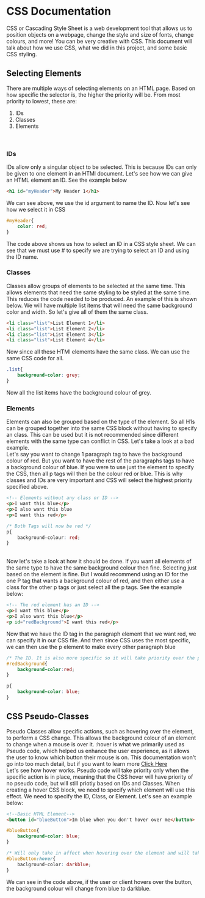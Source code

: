 # CSS Documentation
CSS or Cascading Style Sheet is a web development tool that allows us to position objects on a webpage, change the style and size of fonts, change colours, and more! You can be very creative with CSS. This document will talk about how we use CSS, what we did in this project, and some basic CSS styling. 

## Selecting Elements
There are multiple ways of selecting elements on an HTML page. Based on how specific the selector is, the higher the priority will be. From most priority to lowest, these are:
<ol>
<li>IDs</li>
<li>Classes</li>
<li>Elements</li>
</ol>
<br>

### IDs
IDs allow only a singular object to be selected. This is because IDs can only be given to one element in an HTMl document. Let's see how we can give an HTML element an ID. See the example below

```HTML
<h1 id="myHeader">My Header 1</h1>
```
We can see above, we use the id argument to name the ID. Now let's see how we select it in CSS

```CSS
#myHeader{
    color: red;
}
```

The code above shows us how to select an ID in a CSS style sheet. We can see that we must use # to specify we are trying to select an ID and using the ID name. 

### Classes
Classes allow groups of elements to be selected at the same time. This allows elements that need the same styling to be styled at the same time. This reduces the code needed to be produced.
An example of this is shown below. We will have multiple list items that will need the same background color and width. So let's give all of them the same class.

```HTML
<li class="list">List Element 1</li>
<li class="list">List Element 2</li>
<li class="list">List Element 3</li>
<li class="list">List Element 4</li>
```
Now since all these HTMl elements have the same class. We can use the same CSS code for all. 

```CSS
.list{
    background-color: grey;
}
```
Now all the list items have the background colour of grey.

### Elements
Elements can also be grouped based on the type of the element. So all H1s can be grouped together into the same CSS block without having to specify an class. This can be used but it is not recommended since different elements with the same type can conflict in CSS. Let's take a look at a bad example. 
<br>
Let's say you want to change 1 paragraph tag to have the background colour of red. But you want to have the rest of the paragraphs tags to have a background colour of blue. If you were to use just the element to specify the CSS, then all p tags will then be the colour red or blue. This is why classes and IDs are very important and CSS will select the highest priority specified above. 

```HTML
<!-- Elements without any class or ID -->
<p>I want this blue</p>
<p>I also want this blue
<p>I want this red</p>
```

```CSS
/* Both Tags will now be red */
p{
    background-colour: red;
}
```
<br>
Now let's take a look at how it should be done. If you want all elements of the same type to have the same background colour then fine. Selecting just based on the element is fine. But I would recommend using an ID for the one P tag that wants a background colour of red, and then either use a class for the other p tags or just select all the p tags. See the example below:

```HTML
<!-- The red element has an ID -->
<p>I want this blue</p>
<p>I also want this blue</p>
<p id="redBackground">I want this red</p>
```

Now that we have the ID tag in the paragraph element that we want red, we can specify it in our CSS file. And then since CSS uses the most specific, we can then use the p element to make every other paragraph blue

```CSS
/* The ID. It is also more specific so it will take priority over the p tag. */
#redBackground{
    background-color:red;
}

p{
    background-color: blue;
}
```

## CSS Pseudo-Classes
Pseudo Classes allow specific actions, such as hovering over the element, to perform a CSS change. This allows the background colour of an element to change when a mouse is over it. :hover is what we primarily used as Pseudo code, which helped us enhance the user experience, as it allows the user to know which button their mouse is on. This documentation won't go into too much detail, but if you want to learn more <a href='https://developer.mozilla.org/en-US/docs/Web/CSS/Pseudo-classes'>Click Here</a>
<br>
Let's see how hover works. Pseudo code will take priority only when the specific action is in place, meaning that the CSS hover will have priority of no pseudo code, but will still priotiy based on IDs and Classes. When creating a hover CSS block, we need to specify which element will use this effect. We need to specify the ID, Class, or Element. Let's see an example below:

```HTML
<!--Basic HTML Element-->
<button id="blueButton">Im blue when you don't hover over me</button>
```

```CSS
#blueButton{
    background-color: blue;
}

/* Will only take in affect when hovering over the element and will take priority over the block above */
#blueButton:hover{
    baclground-color: darkblue;
}
```

We can see in the code above, if the user or client hovers over the button, the background colour will change from blue to darkblue.